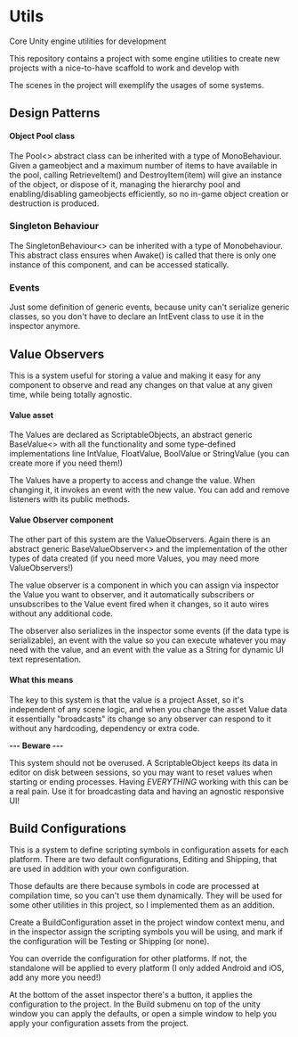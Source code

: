 # Utils
Core Unity engine utilities for development

This repository contains a project with some engine utilities to create new projects with a nice-to-have scaffold to work and develop with

The scenes in the project will exemplify the usages of some systems.

## Design Patterns

#### Object Pool class
The Pool<> abstract class can be inherited with a type of MonoBehaviour. Given a gameobject and a maximum number of items to have available in the pool, calling RetrieveItem() and DestroyItem(item) will give an instance of the object, or dispose of it, managing the hierarchy pool and enabling/disabling gameobjects efficiently, so no in-game object creation or destruction is produced.

### Singleton Behaviour
The SingletonBehaviour<> can be inherited with a type of Monobehaviour. This abstract class ensures when Awake() is called that there is only one instance of this component, and can be accessed statically.

### Events
Just some definition of generic events, because unity can't serialize generic classes, so you don't have to declare an IntEvent class to use it in the inspector anymore.


## Value Observers
This is a system useful for storing a value and making it easy for any component to observe and read any changes on that value at any given time, while being totally agnostic.

#### Value asset
The Values are declared as ScriptableObjects, an abstract generic BaseValue<> with all the functionality and some type-defined implementations line IntValue, FloatValue, BoolValue or StringValue (you can create more if you need them!)

The Values have a property to access and change the value. When changing it, it invokes an event with the new value. You can add and remove listeners with its public methods.

#### Value Observer component
The other part of this system are the ValueObservers. Again there is an abstract generic BaseValueObserver<> and the implementation of the other types of data created (if you need more Values, you may need more ValueObservers!)

The value observer is a component in which you can assign via inspector the Value you want to observer, and it automatically subscribers or unsubscribes to the Value event fired when it changes, so it auto wires without any additional code.

The observer also serializes in the inspector some events (if the data type is serializable), an event with the value so you can execute whatever you may need with the value, and an event with the value as a String for dynamic UI text representation.

#### What this means ####
The key to this system is that the value is a project Asset, so it's independent of any scene logic, and when you change the asset Value data it essentially "broadcasts" its change so any observer can respond to it without any hardcoding, dependency or extra code.

**--- Beware ---**

This system should not be overused. A ScriptableObject keeps its data in editor on disk between sessions, so you may want to reset values when starting or ending processes. Having *EVERYTHING* working with this can be a real pain.
Use it for broadcasting data and having an agnostic responsive UI!


## Build Configurations

This is a system to define scripting symbols in configuration assets for each platform. There are two default configurations, Editing and Shipping, that are used in addition with your own configuration.

Those defaults are there because symbols in code are processed at compilation time, so you can't use them dynamically. They will be used for some other utilities in this project, so I implemented them as an addition.

Create a BuildConfiguration asset in the project window context menu, and in the inspector assign the scripting symbols you will be using, and mark if the configuration will be Testing or Shipping (or none).

You can override the configuration for other platforms. If not, the standalone will be applied to every platform (I only added Android and iOS, add any more you need!)

At the bottom of the asset inspector there's a button, it applies the configuration to the project. In the Build submenu on top of the unity window you can apply the defaults, or open a simple window to help you apply your configuration assets from the project.
